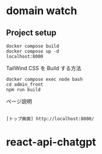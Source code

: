 # domain watch

## Project setup

```
docker compose build
docker compose up -d
localhost:8000
```

TailWind CSS を Build する方法

```
docker compose exec node bash
cd admin_front
npm run build
```

ページ説明

```

[トップ画面] http://localhost:8000/

```
# react-api-chatgpt
